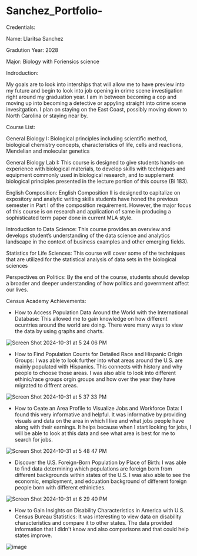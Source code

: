 # Sanchez_Portfolio-
Credentials: 

Name: Llaritsa Sanchez

Gradution Year: 2028

Major: Biology with Foriensics science

Indroduction: 

My goals are to look into interships that will allow me to have preview into my future and begin to look into job opening in crime scene investigation right around my graduation year. I am in between becoming a cop and moving up into becoming a detective or appyling straight into crime scene invesitgation. I plan on staying on the East Coast, possibly moving down to North Carolina or staying near by. 

Course List:

General Biology I: 
Biological principles including scientific method, biological chemistry concepts, characteristics
of life, cells and reactions, Mendelian and molecular genetics

General Biology Lab I:
This course is designed to give students hands-on experience with biological materials, to
develop skills with techniques and equipment commonly used in biological research, and to
supplement biological principles presented in the lecture portion of this course (Bi 183).

English Composition: English Composition II is designed to capitalize on expository and analytic writing skills
students have honed the previous semester in Part I of the composition requirement. However, the major focus of this
course is on research and application of same in producing a sophisticated term paper done in current MLA style.


Introduction to Data Science: This course provides an overview and develops student’s understanding of the data science and analytics landscape in the context of business examples and other emerging fields.


Statistics for Life Sciences: This course will cover some of the techniques that are utilized for the statistical analysis of data
sets in the biological sciences

Perspectives on Politics: By the end of the course, students should develop a
broader and deeper understanding of how politics and government affect our lives. 

Census Academy Achievements:

- How to Access Population Data Around the World with the International Database: This allowed me to gain knowledge on how different ocuntries around the world are doing. There were many ways to view the data by 
using graphs and charts.

![Screen Shot 2024-10-31 at 5 24 06 PM](https://github.com/user-attachments/assets/ace55798-0cbf-4e9f-9eec-8dbf4689d652)

- How to Find Population Counts for Detailed Race and Hispanic Origin Groups: I was able to look further into what areas around the U.S. are mainly populated with Hispanics. This connects with history and why people to choose those areas. I was also able to look into different ethinic/race groups orgin groups and how over the year they have migrated to diffrent areas.

![Screen Shot 2024-10-31 at 5 37 33 PM](https://github.com/user-attachments/assets/f00cd0a7-afef-4e36-b483-464e3ad28e84)

- How to Ceate an Area Profile to Visualize Jobs and Workforce Data: I found this very informative and helpful. It was informative by providing visuals and data on the area in which I live and what jobs people have along with their earnings. It helps because when I start looking for jobs, I will be able to look at this data and see what area is best for me to search for jobs.

![Screen Shot 2024-10-31 at 5 48 47 PM](https://github.com/user-attachments/assets/a7a8b97e-4a4e-4fd5-94ff-056c21141a3c)

- Discover the U.S. Foreign-Born Population by Place of Birth: I was able to find data determining which populations are foreign born from different backgrounds within states of the U.S. I was also able to see the economic, employment, and edcuation background of different foreign people born with different ethinicties.

![Screen Shot 2024-10-31 at 6 29 40 PM](https://github.com/user-attachments/assets/8e17f4f9-61a2-439e-8110-8d175787934f)

- How to Gain Insights on Disability Characteristics in America with U.S. Census Bureau Statistics: It was interesting to view data on disability characteristics and compare it to other states. The data provided information that I didn't know and also comparisons and that could help states improve.

![image](https://github.com/user-attachments/assets/87084797-5e66-4225-958d-ee0303c84671)
